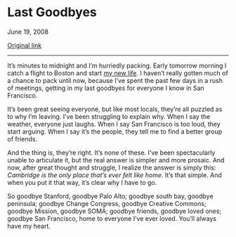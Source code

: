 Last Goodbyes
=============

June 19, 2008

[Original link](http://www.aaronsw.com/weblog/lastgoodbyes)

* * * * *

It’s minutes to midnight and I’m hurriedly packing. Early tomorrow
morning I catch a flight to Boston and start [my new
life](http://aaronsw.com/weblog/movingon). I haven’t really gotten much
of a chance to pack until now, because I’ve spent the past few days in a
rush of meetings, getting in my last goodbyes for everyone I know in San
Francisco.

It’s been great seeing everyone, but like most locals, they’re all
puzzled as to why I’m leaving. I’ve been struggling to explain why. When
I say the weather, everyone just laughs. When I say San Francisco is too
loud, they start arguing. When I say it’s the people, they tell me to
find a better group of friends.

And the thing is, they’re right. It’s none of these. I’ve been
spectacularly unable to articulate it, but the real answer is simpler
and more prosaic. And now, after great thought and struggle, I realize
the answer is simply this: *Cambridge is the only place that’s ever felt
like home.* It’s that simple. And when you put it that way, it’s clear
why I have to go.

So goodbye Stanford, goodbye Palo Alto; goodbye south bay, goodbye
peninsula; goodbye Change Congress, goodbye Creative Commons; goodbye
Mission, goodbye SOMA; goodbye friends, goodbye loved ones; goodbye San
Francisco, home to everyone I’ve ever loved. You’ll always have my
heart.
